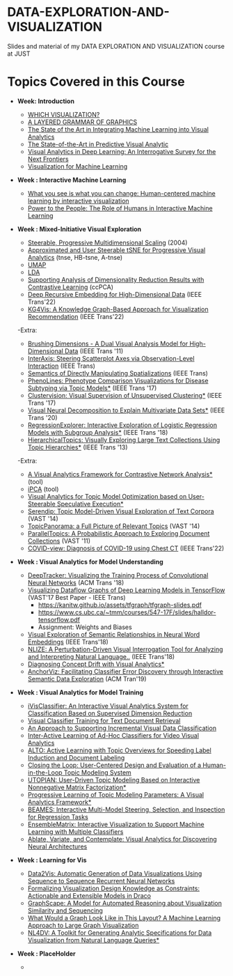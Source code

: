 # DATA-EXPLORATION-AND-VISUALIZATION
Slides and material of my DATA EXPLORATION AND VISUALIZATION course at JUST



# Topics Covered in this Course
- **Week: Introduction**
  - [WHICH VISUALIZATION?](https://experception.net/Franconeri_ExperCeptionDotNet_DataVisQuickRef.pdf) 
  - [A LAYERED GRAMMAR OF GRAPHICS](https://vita.had.co.nz/papers/layered-grammar.pdf)
  - [The State of the Art in Integrating Machine Learning into Visual Analytics](https://arxiv.org/abs/1802.07954)
  - [The State-of-the-Art in Predictive Visual Analytic](https://graphics.cs.wisc.edu/Papers/2017/LGHGM17/star-pva-camera%20ready%20correction.pdf)
  - [Visual Analytics in Deep Learning: An Interrogative Survey for the Next Frontiers](https://ieeexplore.ieee.org/document/8371286)
  - [Visualization for Machine Learning](https://media.neurips.cc/Conferences/NIPS2018/Slides/Visualization_for_ML.pdf)

- **Week : Interactive Machine Learning**
    - [What you see is what you can change: Human-centered machine learning by interactive visualization](https://www.sciencedirect.com/science/article/abs/pii/S0925231217307609)
    - [Power to the People: The Role of Humans in Interactive Machine Learning](https://ojs.aaai.org//index.php/aimagazine/article/view/2513)

- **Week : Mixed-Initiative Visual Exploration**
    - [Steerable, Progressive Multidimensional Scaling](https://citeseerx.ist.psu.edu/viewdoc/download?doi=10.1.1.134.6448&rep=rep1&type=pdf) (2004)
    - [Approximated and User Steerable tSNE for Progressive Visual Analytics](https://ieeexplore.ieee.org/document/7473883) (tnse, HB-tsne, A-tnse)
    - [UMAP](https://pair-code.github.io/understanding-umap/)
    - [LDA](https://www.analyticsvidhya.com/blog/2021/08/a-brief-introduction-to-linear-discriminant-analysis/)
    - [Supporting Analysis of Dimensionality Reduction Results with Contrastive Learning](https://arxiv.org/abs/1905.03911) (ccPCA)
    - [Deep Recursive Embedding for High-Dimensional Data](https://ieeexplore.ieee.org/document/9585419) (IEEE Trans'22)
    - [KG4Vis: A Knowledge Graph-Based Approach for Visualization Recommendation](https://ieeexplore.ieee.org/document/9552844) (IEEE Trans'22)
    
  -Extra:
    - [Brushing Dimensions - A Dual Visual Analysis Model for High-Dimensional Data](https://openaccess.city.ac.uk/id/eprint/3616/1/07%20-%20turkayBrushingDimensions2011v2.pdf) (IEEE Trans '11)
    - [InterAxis: Steering Scatterplot Axes via Observation-Level Interaction](https://faculty.cc.gatech.edu/~aendert3/resources/kim-vast-2015.pdf) (IEEE Trans)
    - [Semantics of Directly Manipulating Spatializations](https://infovis.cs.vt.edu/sites/default/files/06634115.pdf) (IEEE Trans)
    - [PhenoLines: Phenotype Comparison Visualizations for Disease Subtyping via Topic Models*](https://ieeexplore.ieee.org/document/8019821)  (IEEE Trans '17)
    - [Clustervision: Visual Supervision of Unsupervised Clustering*](https://ieeexplore.ieee.org/document/8019866) (IEEE Trans '17)
    - [Visual Neural Decomposition to Explain Multivariate Data Sets*](https://arxiv.org/abs/2009.05502)  (IEEE Trans '20)
    - [RegressionExplorer: Interactive Exploration of Logistic Regression Models with Subgroup Analysis*](https://ieeexplore.ieee.org/document/8464305)   (IEEE Trans '18)
    - [HierarchicalTopics: Visually Exploring Large Text Collections Using Topic Hierarchies*](https://ieeexplore.ieee.org/document/6634160) (IEEE Trans '13)

  -Extra:
    - [A Visual Analytics Framework for Contrastive Network Analysis*](https://takanori-fujiwara.github.io/s/contrana/) (tool)
    - [iPCA](http://csit.udc.edu/~djeong/pdf/iPCA-fin.pdf) (tool)
    - [Visual Analytics for Topic Model Optimization based on User-Steerable Speculative Execution*](http://graphics.uni-konstanz.de/publikationen/ElAssady2019VisualAnalyticsTopic/visualanalyticstopic.pdf) 
    - [Serendip: Topic Model-Driven Visual Exploration of Text Corpora](https://graphics.cs.wisc.edu/Papers/2014/AKVWG14/Preprint.pdf) (VAST '14)
    - [TopicPanorama: a Full Picture of Relevant Topics](http://www.shixialiu.com/publications/TopicPanorama_TVCG/paper.pdf) (VAST '14)
    - [ParallelTopics: A Probabilistic Approach to Exploring Document Collections](https://valt.cs.tufts.edu/pdf/dou2011parallel.pdf) (VAST '11)
    - [COVID-view: Diagnosis of COVID-19 using Chest CT](https://ieeexplore.ieee.org/document/9552241) (IEEE Trans'22)



- **Week : Visual Analytics for Model Understanding**
    - [DeepTracker: Visualizing the Training Process of Convolutional Neural Networks](https://arxiv.org/abs/1808.08531) (ACM Trans '18)
    - [Visualizing Dataflow Graphs of Deep Learning Models in TensorFlow](https://idl.cs.washington.edu/files/2018-TensorFlowGraph-VAST.pdf) (VAST'17 Best Paper - IEEE Trans)
        -  https://kanitw.github.io/assets/tfgraph/tfgraph-slides.pdf 
        -  https://www.cs.ubc.ca/~tmm/courses/547-17F/slides/halldor-tensorflow.pdf
        -  Assignment: Weights and Biases
    - [Visual Exploration of Semantic Relationships in Neural Word Embeddings](https://ieeexplore.ieee.org/document/8019864) (IEEE Trans'18)
    - [NLIZE: A Perturbation-Driven Visual Interrogation Tool for Analyzing and Interpreting Natural Language..](https://ieeexplore.ieee.org/document/8454904) (IEEE Trans'18)
    - [Diagnosing Concept Drift with Visual Analytics*](https://arxiv.org/abs/2007.14372)
    - [AnchorViz: Facilitating Classifier Error Discovery through Interactive Semantic Data Exploration](https://www.microsoft.com/en-us/research/uploads/prod/2018/04/AnchorViz-camera-ready.pdf) (ACM Tran'19)


- **Week : Visual Analytics for Model Training**
    - [iVisClassifier: An Interactive Visual Analytics System for Classification Based on Supervised Dimension Reduction](https://faculty.cc.gatech.edu/~hpark/papers/choo_vast10_v1.pdf)
    - [Visual Classifier Training for Text Document Retrieval](https://ieeexplore.ieee.org/document/6327290)
    - [An Approach to Supporting Incremental Visual Data Classification](https://ieeexplore.ieee.org/document/6840370)
    - [Inter-Active Learning of Ad-Hoc Classifiers for Video Visual Analytics](https://ieeexplore.ieee.org/document/6400492)
    - [ALTO: Active Learning with Topic Overviews for Speeding Label Induction and Document Labeling](https://aclanthology.org/P16-1110/)
    - [Closing the Loop: User-Centered Design and Evaluation of a Human-in-the-Loop Topic Modeling System](https://faculty.washington.edu/leahkf/pubs/IUI2018-ClosingTheLoopITM.pdf)
    - [UTOPIAN: User-Driven Topic Modeling Based on Interactive Nonnegative Matrix Factorization*](https://ieeexplore.ieee.org/abstract/document/6634167)
    - [Progressive Learning of Topic Modeling Parameters: A Visual Analytics Framework*](https://ieeexplore.ieee.org/document/8019825)
    - [BEAMES: Interactive Multi-Model Steering, Selection, and Inspection for Regression Tasks](https://www.cs.tufts.edu/~remco/publications/2019/CGA2019-Beames.pdf)
    - [EnsembleMatrix: Interactive Visualization to Support Machine Learning with Multiple Classifiers](https://research.tableau.com/sites/default/files/chi2009-talbot-ensemblematrix.pdf)
    - [Ablate, Variate, and Contemplate: Visual Analytics for Discovering Neural Architectures](https://arxiv.org/abs/1908.00387)


- **Week : Learning for Vis**
    - [Data2Vis: Automatic Generation of Data Visualizations Using Sequence to Sequence Recurrent Neural Networks](https://arxiv.org/abs/1804.03126)
    - [Formalizing Visualization Design Knowledge as Constraints: Actionable and Extensible Models in Draco](https://ieeexplore.ieee.org/abstract/document/8440847)
    - [GraphScape: A Model for Automated Reasoning about Visualization Similarity and Sequencing](http://idl.cs.washington.edu/files/2017-GraphScape-CHI.pdf)
    - [What Would a Graph Look Like in This Layout? A Machine Learning Approach to Large Graph Visualization](https://arxiv.org/abs/1710.04328)
    - [NL4DV: A Toolkit for Generating Analytic Specifications for Data Visualization from Natural Language Queries*](https://arxiv.org/abs/2008.10723)


- **Week : PlaceHolder**
    - []()


